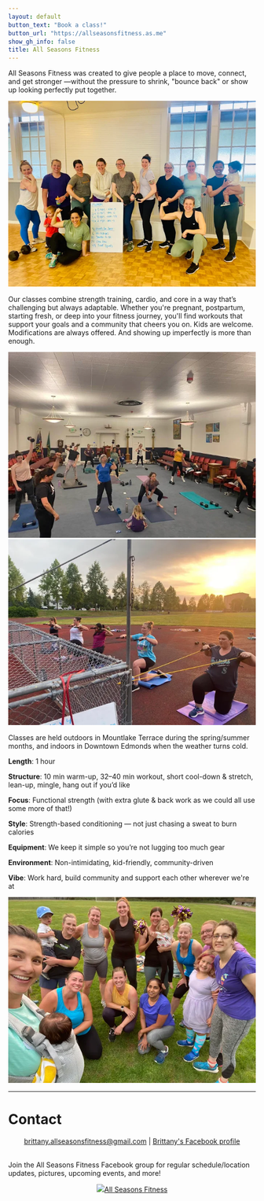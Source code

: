 ```yaml
---
layout: default
button_text: "Book a class!"
button_url: "https://allseasonsfitness.as.me"
show_gh_info: false
title: All Seasons Fitness
---
```


All Seasons Fitness was created to give people a place to move, connect, and get stronger —without the pressure to shrink, "bounce back" or show up looking perfectly put together.

<img class="img-responsive asf-img" src="assets/images/group1.png">

Our classes combine strength training, cardio, and core in a way that’s challenging but always adaptable. Whether you're pregnant, postpartum, starting fresh, or deep into your fitness journey, you'll find workouts that support your goals and a community that cheers you on. Kids are welcome. Modifications are always offered. And showing up imperfectly is more than enough.

<img class="img-responsive asf-img asf-img-small asf-img-float-center" src="assets/images/inside1.png">
<img class="img-responsive asf-img asf-img-small asf-img-float-center" src="assets/images/latpull.png">

Classes are held outdoors in Mountlake Terrace during the spring/summer months, and indoors in Downtown Edmonds when the weather turns cold.

**Length**: 1 hour

**Structure**: 10 min warm-up, 32–40 min workout, short cool-down & stretch, lean-up, mingle, hang out if you’d like

**Focus**: Functional strength (with extra glute & back work as we could all use some more of that!)

**Style**: Strength-based conditioning — not just chasing a sweat to burn calories

**Equipment**: We keep it simple so you’re not lugging too much gear

**Environment**: Non-intimidating, kid-friendly, community-driven

**Vibe**: Work hard, build community and support each other wherever we're at

<img class="img-responsive asf-img" src="assets/images/group3.png">

* * *

# Contact

<div style="text-align:center"><a href="mailto:brittany.allseasonsfitness@gmail.com">brittany.allseasonsfitness@gmail.com</a> | <a href="https://www.facebook.com/brittany.athing/" target="_blank" rel="noopener noreferrer">Brittany's Facebook profile</a></div>
<br>

Join the All Seasons Fitness Facebook group for regular schedule/location updates, pictures, upcoming events, and more!

<div style="text-align: center;"><a href="https://www.facebook.com/groups/721088668952518/?ref=share&mibextid=NSMWBT" class="btn section-btn" target="_blank" rel="noopener noreferrer"><img src="assets/images/facebook_black.png"/>All Seasons Fitness</a></div>

<!-- ![Octocat](https://github.githubassets.com/images/icons/emoji/octocat.png) -->
